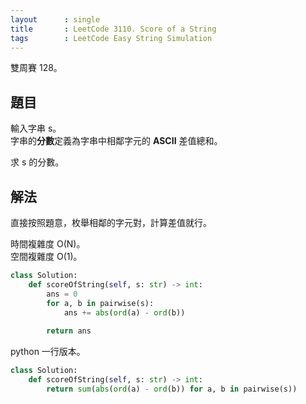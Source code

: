 ```yaml
---
layout      : single
title       : LeetCode 3110. Score of a String
tags        : LeetCode Easy String Simulation
---
```

雙周賽 128。

## 題目

輸入字串 s。  
字串的**分數**定義為字串中相鄰字元的 **ASCII** 差值總和。

求 s 的分數。  

## 解法

直接按照題意，枚舉相鄰的字元對，計算差值就行。  

時間複雜度 O(N)。  
空間複雜度 O(1)。  

```python
class Solution:
    def scoreOfString(self, s: str) -> int:
        ans = 0
        for a, b in pairwise(s):
            ans += abs(ord(a) - ord(b))
            
        return ans  
```

python 一行版本。  

```python
class Solution:
    def scoreOfString(self, s: str) -> int:
        return sum(abs(ord(a) - ord(b)) for a, b in pairwise(s))
```
